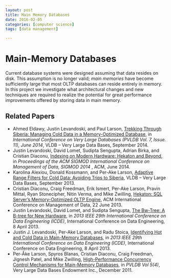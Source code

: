 ```yaml
---
layout: post
title: Main Memory Databases 
date: 2016-02-05
categories: [computer science]
tags: [data management]

---
```


# Main-Memory Databases

Current database systems were designed assuming that data resides on
disk. This assumption is no longer valid; *main memories* have become
sufficiently large that most OLTP databases can reside entirely in
memory. In this project we investigate what architectural changes and
new techniques are required to realize the potential for great
performance improvements offered by storing data in main memory.

## Related Papers

-   Ahmed Eldawy, Justin Levandoski, and Paul Larson, [Trekking Through
    Siberia: Managing Cold Data in a Memory-Optimized
    Database](http://research.microsoft.com/apps/pubs/default.aspx?id=218305), in *International
    Conference on Very Large Databases (PVLDB Vol. 7, Issue. 11), June
    2014*, VLDB – Very Large Data Bases, September 2014.
-   Justin Levandoski, David Lomet, Sudipta Sengupta, Adrian Birka, and
    Cristian Diaconu, [Indexing on Modern Hardware: Hekaton and
    Beyond](http://research.microsoft.com/apps/pubs/default.aspx?id=213089), in *Proceedings of the
    ACM SIGMOD International Conference on Management of Data, SIGMOD
    2014* , ACM, June 2014.
-   Karolina Alexiou, Donald Kossmann, and Per-Ake Larson, [Adaptive
    Range Filters for Cold Data: Avoiding Trips to
    Siberia](http://research.microsoft.com/apps/pubs/default.aspx?id=220613), VLDB – Very Large Data
    Bases, September 2013.
-   Cristian Diaconu, Craig Freedman, Erik Ismert, Per-Ake Larson,
    Pravin Mittal, Ryan Stonecipher, Nitin Verma, and Mike Zwilling,
    [Hekaton: SQL Server’s Memory-Optimized OLTP
    Engine](http://research.microsoft.com/apps/pubs/default.aspx?id=193594), ACM International
    Conference on Management of Data, 22 June 2013.
-   Justin Levandoski, David Lomet, and Sudipta Sengupta, [The Bw-Tree:
    A B-tree for New Hardware](http://research.microsoft.com/apps/pubs/default.aspx?id=178758), in
    *2013 IEEE 29th International Conference on Data
    Engineering (ICDE)*, International Conference on Data Engineering, 8
    April 2013.
-   Justin J. Levandoski, Per-Ake Larson, and Radu Stoica, [Identifying
    Hot and Cold Data in Main-Memory
    Databases](http://research.microsoft.com/apps/pubs/default.aspx?id=176690), in *2013 IEEE 29th
    International Conference on Data Engineering (ICDE)*, International
    Conference on Data Engineering, 8 April 2013.
-   Per-Åke Larson, Spyros Blanas, Cristian Diaconu, Craig Freedman,
    Jignesh Patel, and Mike Zwilling, [High-Performance Concurrency
    Control Mechanisms for Main-Memory
    Databases](http://research.microsoft.com/apps/pubs/default.aspx?id=156645), in *PVLDB Vol 5(4)*,
    Very Large Data Bases Endowment Inc., December 2011.

